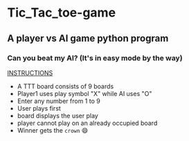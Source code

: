 # Tic_Tac_toe-game
## A player vs AI game python program
### Can you beat my AI? (It's in easy mode by the way)


<ins> INSTRUCTIONS </ins> <br>
* A TTT board consists of 9 boards
* Player1 uses play symbol "X" while AI uses "O"
* Enter any number from 1 to 9
* User plays first
* board displays the user play
* player cannot play on an already occupied board
* Winner gets the ``` crown ``` :smile:
